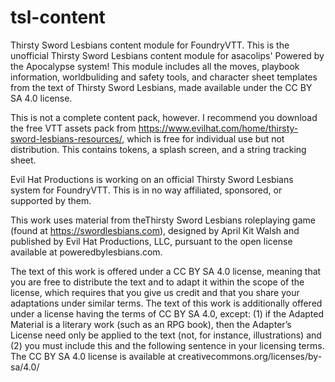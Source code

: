 # tsl-content
Thirsty Sword Lesbians content module for FoundryVTT.
This is the unofficial Thirsty Sword Lesbians content module for asacolips' Powered by the Apocalypse system! This module includes all the moves, playbook information, worldbuliding and safety tools, and character sheet templates from the text of Thirsty Sword Lesbians, made available under the CC BY SA 4.0 license.



This is not a complete content pack, however. I recommend you download the free VTT assets pack from https://www.evilhat.com/home/thirsty-sword-lesbians-resources/, which is free for individual use but not distribution. This contains tokens, a splash screen, and a string tracking sheet.



Evil Hat Productions is working on an official Thirsty Sword Lesbians system for FoundryVTT. This is in no way affiliated, sponsored, or supported by them.



This work uses material from theThirsty Sword Lesbians roleplaying game (found at https://swordlesbians.com), designed by April Kit Walsh and published by Evil Hat Productions, LLC, pursuant to the open license available at poweredbylesbians.com.



The text of this work is offered under a CC BY SA 4.0 license, meaning that you are free to distribute the text and to adapt it within the scope of the license, which requires that you give us credit and that you share your adaptations under similar terms. The text of this work is additionally offered under a license having the terms of CC BY SA 4.0, except: (1) if the Adapted Material is a literary work (such as an RPG book), then the Adapter’s License need only be applied to the text (not, for instance, illustrations) and (2) you must include this and the following sentence in your licensing terms. The CC BY SA 4.0 license is available at creativecommons.org/licenses/by-sa/4.0/
